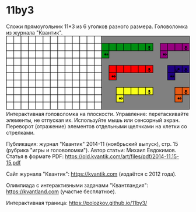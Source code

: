 # 11by3
Сложи прямоугольник 11*3 из 6 уголков разного размера. Головоломка из журнала "Квантик". 
![screen](https://github.com/polozkov/11by3/blob/main/screen.jpg)
Интерактивная головоломка на плоскости. Управление: перетаскивайте элементы, не отпуская их. 
Используйте мышь или сенсорный экран. Переворот (отражение) элементов отдельными щелчками на клетки со стрелками.

Публикация: журнал "Квантик" 2014-11 (ноябрьский выпуск), стр. 15 (рубрика "игры и головоломки"). Автор статьи: Михаил Евдокимов. Статья в формате PDF: 
https://old.kvantik.com/art/files/pdf/2014-11.15-15.pdf

Сайт журнала "Квантик": 
https://kvantik.com (издаётся с 2012 года). 

Олимпиада с интерактивными задачами "Квантландия": 
https://kvantland.com (участие бесплатное).

Интерактивная траница:
https://polozkov.github.io/11by3/
